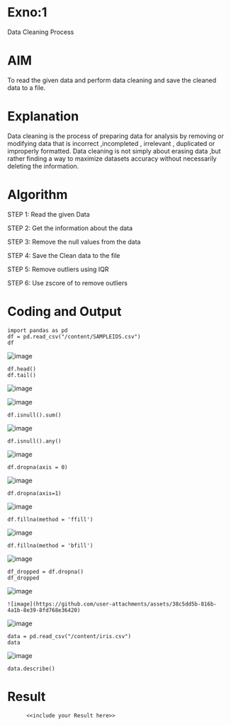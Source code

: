 # Exno:1
Data Cleaning Process

# AIM
To read the given data and perform data cleaning and save the cleaned data to a file.

# Explanation
Data cleaning is the process of preparing data for analysis by removing or modifying data that is incorrect ,incompleted , irrelevant , duplicated or improperly formatted. Data cleaning is not simply about erasing data ,but rather finding a way to maximize datasets accuracy without necessarily deleting the information.

# Algorithm
STEP 1: Read the given Data

STEP 2: Get the information about the data

STEP 3: Remove the null values from the data

STEP 4: Save the Clean data to the file

STEP 5: Remove outliers using IQR

STEP 6: Use zscore of to remove outliers

# Coding and Output
```
import pandas as pd
df = pd.read_csv("/content/SAMPLEIDS.csv")
df
```
![image](https://github.com/user-attachments/assets/459a437e-d1b2-4d9f-bf93-d45afee50ce1)
```
df.head()
df.tail()
```
![image](https://github.com/user-attachments/assets/f4842f18-547a-49bb-9469-6f066ed7a219)

![image](https://github.com/user-attachments/assets/2c9f1f3f-ba0d-4595-9db6-fb642cad8da4)

```
df.isnull().sum()
```
![image](https://github.com/user-attachments/assets/bd1c88ff-f725-46f7-99cb-40318b820674)
```
df.isnull().any()
```
![image](https://github.com/user-attachments/assets/3b9942e0-be1d-4b9d-ad9b-e0c28c2b67ca)
```
df.dropna(axis = 0)
```
![image](https://github.com/user-attachments/assets/3d298ecf-b68c-4939-98d8-8c7a422fedf0)
```
df.dropna(axis=1)
```
![image](https://github.com/user-attachments/assets/08697b09-da18-4949-ba7d-03e252b97eae)
```
df.fillna(method = 'ffill')
```
![image](https://github.com/user-attachments/assets/6ebeec00-ddfd-47c4-a898-c47a5724fa20)
```
df.fillna(method = 'bfill')
```
![image](https://github.com/user-attachments/assets/7d043470-9144-444b-9378-ed188ac7bd91)
```
df_dropped = df.dropna()
df_dropped
```
![image](https://github.com/user-attachments/assets/6e1fe0ef-1196-44d4-a260-124cb835bc88)
```
![image](https://github.com/user-attachments/assets/38c5dd5b-816b-4a1b-8e39-8fd768e36420)
```
![image](https://github.com/user-attachments/assets/b10ec7b5-79b3-4c4c-b9af-348ed599c759)
```
data = pd.read_csv("/content/iris.csv")
data
```
![image](https://github.com/user-attachments/assets/eb583e17-144e-443e-b4be-192c26a9e6f2)
```
data.describe()
```
# Result
          <<include your Result here>>
